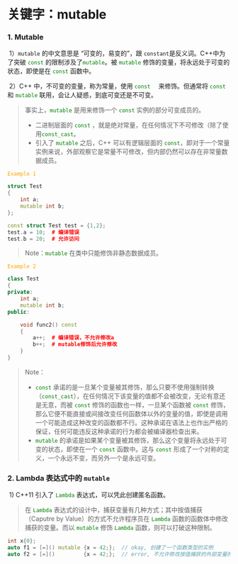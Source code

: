 # 关键字：mutable

### 1. Mutable 

​	1）`mutable` 的中文意思是 “可变的，易变的”，跟 `constant`是反义词。C++中为了突破 <font color='green'>`const`</font> 的限制涉及了<font color='green'>`mutable`</font>。被 <font color='green'>`mutable`</font> 修饰的变量，将永远处于可变的状态，即使是在 <font color='green'>`const`</font> 函数中。

​	2）C++ 中，不可变的变量，称为常量，使用 <font color='green'>`const  `</font> 来修饰。但通常将 <font color='green'>`const`</font> 和 <font color='green'>`mutable`</font> 联用，会让人疑惑，到底可变还是不可变。

> 事实上，<font color='green'>`mutable`</font> 是用来修饰一个 <font color='green'>`const`</font> 实例的部分可变成员的。
>
> - 二进制层面的 <font color='green'>`const`</font> ，就是绝对常量，在任何情况下不可修改（除了使用<font color='green'>`const_cast`</font>。
> - 引入了 <font color='green'>`mutable`</font> 之后，C++ 可以有逻辑层面的 <font color='green'>`const`</font>，即对于一个常量实例来说，外部观察它是常量不可修改，但内部仍然可以存在非常量数据成员。

<font color='orange'>`Example 1`</font>

```c++
struct Test
{
    int a;
    mutable int b;
};

const struct Test test = {1,2};
test.a = 10;  # 编译错误
test.b = 20;  # 允许访问
```

> Note：<font color='green'>`mutable`</font> 在类中只能修饰非静态数据成员。



<font color='orange'>`Example 2`</font>

```c++
class Test
{
private:
    int a;
    mutable int b;
public:

    void func2() const 
    {
        a++;  # 编译错误，不允许修改a
        b++;  # mutable修饰后允许修改
    }
}
```

> Note：
>
> - <font color='green'>`const`</font> 承诺的是一旦某个变量被其修饰，那么只要不使用强制转换 （<font color='green'>`const_cast`</font>），在任何情况下该变量的值都不会被改变，无论有意还是无意，而被 <font color='green'>`const`</font> 修饰的函数也一样，一旦某个函数被 <font color='green'>`const`</font> 修饰，那么它便不能直接或间接改变任何函数体以外的变量的值，即使是调用一个可能造成这种改变的函数都不行。这种承诺在语法上也作出严格的保证，任何可能违反这种承诺的行为都会被编译器检查出来。
> - <font color='green'>`mutable`</font> 的承诺是如果某个变量被其修饰，那么这个变量将永远处于可变的状态，即使在一个 <font color='green'>`const`</font> 函数中。这与 <font color='green'>`const`</font> 形成了一个对称的定义，一个永远不变，而另外一个是永远可变。



### 2. Lambda 表达式中的 `mutable`

​	1) C++11 引入了 <font color='green'>`Lambda`</font> 表达式，可以凭此创建匿名函数。

> 在 <font color='green'>`Lambda`</font> 表达式的设计中，捕获变量有几种方式；其中按值捕获（Caputre by Value）的方式不允许程序员在 <font color='green'>`Lambda`</font> 函数的函数体中修改捕获的变量。而以 <font color='green'>`mutable`</font> 修饰 <font color='green'>`Lambda`</font> 函数，则可以打破这种限制。

```c++
int x{0};
auto f1 = [=]() mutable {x = 42;};  // okay, 创建了一个函数类型的实例
auto f2 = [=]()         {x = 42;};  // error, 不允许修改按值捕获的外部变量的值
```

